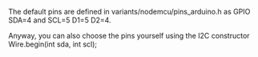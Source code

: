 The default pins are defined in variants/nodemcu/pins_arduino.h as 
GPIO SDA=4 and SCL=5
 D1=5 
 D2=4.

Anyway, you can also choose the pins yourself using the I2C constructor Wire.begin(int sda, int scl);